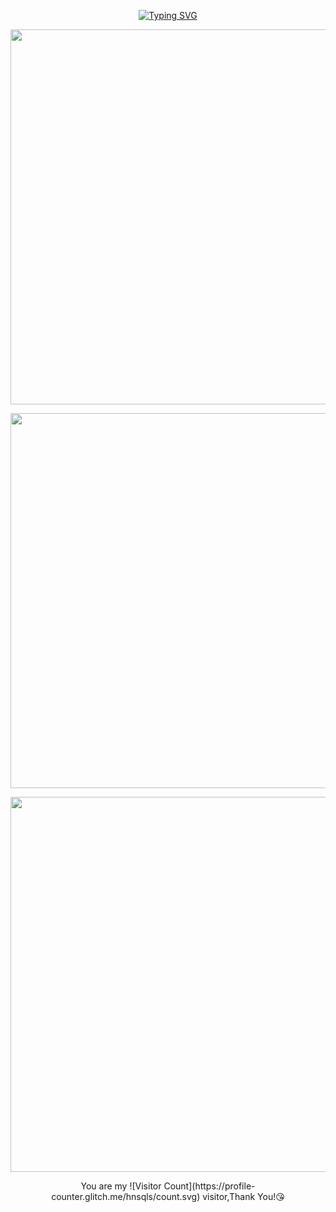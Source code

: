 
<p align="center"> 
  <a href="https://git.io/typing-svg"><img src="https://readme-typing-svg.demolab.com?font=Righteous&size=32&duration=3000&pause=1000&color=8F7FD3DE&center=true&vCenter=true&repeat=false&width=435&lines=Hello!+Welecom+to+hnsqls+!" alt="Typing SVG" /></a>
</p>

<p align="center"> 
  <img src="https://github-readme-stats.vercel.app/api?username=hnsqls&show_icons=true&theme=cobalt&hide_border=true&include_all_commits=true&count_private=true" width="600"/>
</p>

<p align="center"> 
  <img src="https://github-profile-trophy.vercel.app/?username=hnsqls&rank=SECRET,SSS,SS,S,AAA,AA,A,B&theme=dracula&column=-1&no-frame=true" width="600"/>
</p>


<p align="center"> 
  <img src="https://github-readme-activity-graph-chi.vercel.app/graph?username=hnsqls&theme=tokyo-night" width="600"/>
</p>
<p align="center">
You are my ![Visitor Count](https://profile-counter.glitch.me/hnsqls/count.svg) visitor,Thank You!😘
</p>



